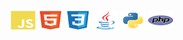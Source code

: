 <!--- [![MatheusZüge GitHub stats](https://github-readme-stats.vercel.app/api?username=matheuszuge)](https://github.com/matheuszuge/github-readme-stats) ---->

<div style="display: inline_block"><br>
  <img align="center" alt="zuge-Js" height="30" width="40" src="https://raw.githubusercontent.com/devicons/devicon/master/icons/javascript/javascript-plain.svg">
  <img align="center" alt="zuge-HTML" height="30" width="40" src="https://raw.githubusercontent.com/devicons/devicon/master/icons/html5/html5-original.svg">
  <img align="center" alt="zuge-CSS" height="30" width="40" src="https://raw.githubusercontent.com/devicons/devicon/master/icons/css3/css3-original.svg">
  <img align="center" alt="zuge-php" height="30" width="40" src="https://raw.githubusercontent.com/devicons/devicon/master/icons/java/java-original.svg">
  <img align="center" alt="zuge-Python" height="30" width="40" src="https://raw.githubusercontent.com/devicons/devicon/master/icons/python/python-original.svg">
  <img align="center" alt="zuge-php" height="30" width="40" src="https://raw.githubusercontent.com/devicons/devicon/master/icons/php/php-original.svg">
</div>
  
